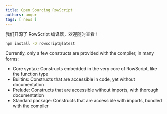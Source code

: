 ```yaml
---
title: Open Sourcing RowScript
authors: anqur
tags: [ news ]
---
```


我们开源了 RowScript 编译器，欢迎随时查看！

```bash
npm install -D rowscript@latest
```

Currently, only a few constructs are provided with the compiler, in many forms:

* Core syntax: Constructs embedded in the very core of RowScript, like the function type
* Builtins: Constructs that are accessible in code, yet without documentation
* Prelude: Constructs that are accessible without imports, with thorough documentation
* Standard package: Constructs that are accessible with imports, bundled with the compiler
